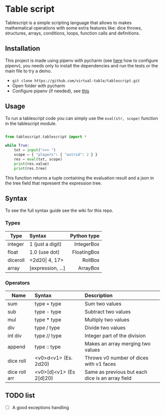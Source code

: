 # Table script
Tablescript is a simple scripting language that allows to makes mathematical operations with some extra features like: dice throws, structures, arrays, conditions, loops, function calls and definitions.

## Installation
This project is made using pipenv with pycharm (see [here](https://www.jetbrains.com/help/pycharm/pipenv.html) how to configure pipenv), you needs only to install the dependencies and run the tests or the main file to try a demo.

- `git clone https://github.com/virtual-table/tablescript.git`
- Open folder with pycharm
- Configure pipenv (if needed), see [this](https://www.jetbrains.com/help/pycharm/pipenv.html)

## Usage
To run a tablescript code you can simply use the `eval(str, scope)` function in the tablescript module.

```Python

from tablescript.tablescript import *

while True:
    txt = input(">>> ")
    scope = { "players": { "astrid": 2 } }
    res = eval(txt, scope)
    print(res.value)
    print(res.tree)
```

This function returns a tuple containing the evaluation result and a json in the tree field that represent the expression tree.

## Syntax
To see the full syntax guide see the wiki for this repo.

### Types
| Type          | Syntax            | Python type  |
| ------------- |:------------------| ------------:|
| integer       | 1 (just a digit)  | IntegerBox   |
| float         | 1.0 (use dot)     | FloatingBox  |
| diceroll      | <2d20\| 4, 17>    | RollBox      |
| array         | [expression, ...] | ArrayBox     |

### Operators
| Name          | Syntax                      | Description                                      |
| ------------- |:----------------------------|:------------------------------------------------ |
| sum           | type + type                 | Sum two values                                   |
| sub           | type - type                 | Subtract two values                              |
| mul           | type * type                 | Multiply two values                              |
| div           | type / type                 | Divide two values                                |
| int div       | type // type                | Integer part of the division                     |
| append        | type :: type                | Makes an array merging two values                |
| dice roll     | \<v0\>d\<v1\> (Es. 2d20)    | Throws v0 number of dices with v1 faces          | 
| dice roll arr | \<v0\>[d]\<v1\> (Es 2[d]20) | Same as previous but each dice is an array field |

## TODO list

- [ ] A good exceptions handling
